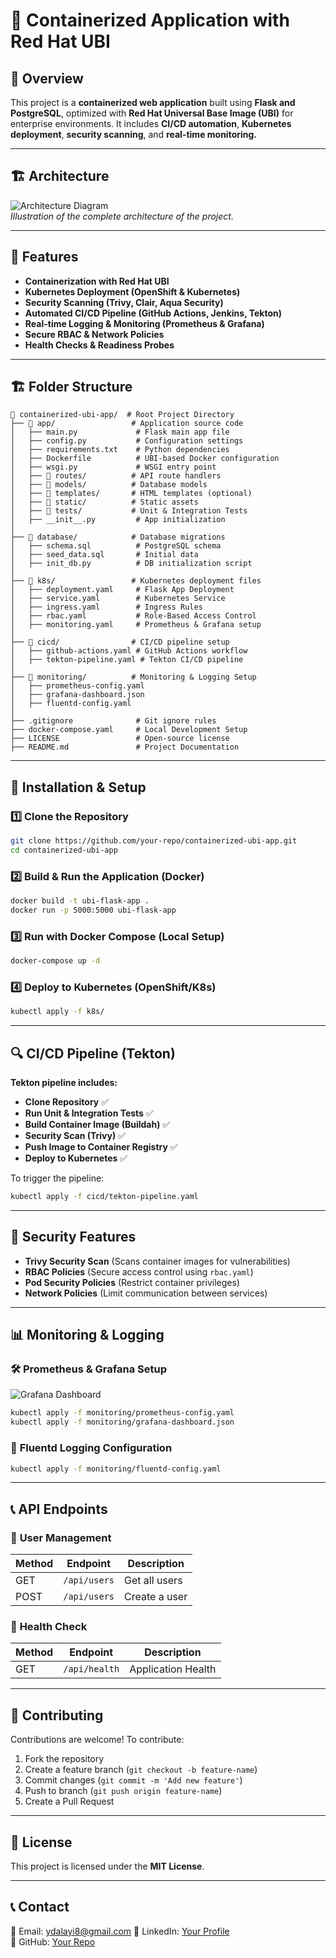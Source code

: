 # 📌 Containerized Application with Red Hat UBI

## 🚀 Overview
This project is a **containerized web application** built using **Flask and PostgreSQL**, optimized with **Red Hat Universal Base Image (UBI)** for enterprise environments. It includes **CI/CD automation**, **Kubernetes deployment**, **security scanning**, and **real-time monitoring.**

---

## 🏗️ Architecture

![Architecture Diagram](https://example.com/sample-architecture.png)  
*Illustration of the complete architecture of the project.*

---

## 🌟 Features
- **Containerization with Red Hat UBI**
- **Kubernetes Deployment (OpenShift & Kubernetes)**
- **Security Scanning (Trivy, Clair, Aqua Security)**
- **Automated CI/CD Pipeline (GitHub Actions, Jenkins, Tekton)**
- **Real-time Logging & Monitoring (Prometheus & Grafana)**
- **Secure RBAC & Network Policies**
- **Health Checks & Readiness Probes**

---

## 🏗️ Folder Structure
```
📂 containerized-ubi-app/  # Root Project Directory
├── 📂 app/                 # Application source code
│   ├── main.py             # Flask main app file
│   ├── config.py           # Configuration settings
│   ├── requirements.txt    # Python dependencies
│   ├── Dockerfile          # UBI-based Docker configuration
│   ├── wsgi.py             # WSGI entry point
│   ├── 📂 routes/          # API route handlers
│   ├── 📂 models/          # Database models
│   ├── 📂 templates/       # HTML templates (optional)
│   ├── 📂 static/          # Static assets
│   ├── 📂 tests/           # Unit & Integration Tests
│   ├── __init__.py         # App initialization
│
├── 📂 database/            # Database migrations
│   ├── schema.sql          # PostgreSQL schema
│   ├── seed_data.sql       # Initial data
│   ├── init_db.py          # DB initialization script
│
├── 📂 k8s/                 # Kubernetes deployment files
│   ├── deployment.yaml     # Flask App Deployment
│   ├── service.yaml        # Kubernetes Service
│   ├── ingress.yaml        # Ingress Rules
│   ├── rbac.yaml           # Role-Based Access Control
│   ├── monitoring.yaml     # Prometheus & Grafana setup
│
├── 📂 cicd/                # CI/CD pipeline setup
│   ├── github-actions.yaml # GitHub Actions workflow
│   ├── tekton-pipeline.yaml # Tekton CI/CD pipeline
│
├── 📂 monitoring/          # Monitoring & Logging Setup
│   ├── prometheus-config.yaml
│   ├── grafana-dashboard.json
│   ├── fluentd-config.yaml
│
├── .gitignore              # Git ignore rules
├── docker-compose.yaml     # Local Development Setup
├── LICENSE                 # Open-source license
├── README.md               # Project Documentation
```

---

## 🔧 Installation & Setup
### 1️⃣ Clone the Repository
```bash
git clone https://github.com/your-repo/containerized-ubi-app.git
cd containerized-ubi-app
```

### 2️⃣ Build & Run the Application (Docker)
```bash
docker build -t ubi-flask-app .
docker run -p 5000:5000 ubi-flask-app
```

### 3️⃣ Run with Docker Compose (Local Setup)
```bash
docker-compose up -d
```

### 4️⃣ Deploy to Kubernetes (OpenShift/K8s)
```bash
kubectl apply -f k8s/
```

---

## 🔍 CI/CD Pipeline (Tekton)
**Tekton pipeline includes:**
- **Clone Repository** ✅
- **Run Unit & Integration Tests** ✅
- **Build Container Image (Buildah)** ✅
- **Security Scan (Trivy)** ✅
- **Push Image to Container Registry** ✅
- **Deploy to Kubernetes** ✅

To trigger the pipeline:
```bash
kubectl apply -f cicd/tekton-pipeline.yaml
```

---

## 🔐 Security Features
- **Trivy Security Scan** (Scans container images for vulnerabilities)
- **RBAC Policies** (Secure access control using `rbac.yaml`)
- **Pod Security Policies** (Restrict container privileges)
- **Network Policies** (Limit communication between services)

---

## 📊 Monitoring & Logging
### 🛠️ **Prometheus & Grafana Setup**
![Grafana Dashboard](https://example.com/grafana-dashboard.png)

```bash
kubectl apply -f monitoring/prometheus-config.yaml
kubectl apply -f monitoring/grafana-dashboard.json
```

### 📜 **Fluentd Logging Configuration**
```bash
kubectl apply -f monitoring/fluentd-config.yaml
```

---

## 📞 API Endpoints
### 🔹 **User Management**
| Method | Endpoint        | Description        |
|--------|---------------|--------------------|
| GET    | `/api/users`  | Get all users     |
| POST   | `/api/users`  | Create a user     |

### 🔹 **Health Check**
| Method | Endpoint         | Description           |
|--------|----------------|-----------------------|
| GET    | `/api/health`  | Application Health   |

---

## 📌 Contributing
Contributions are welcome! To contribute:
1. Fork the repository
2. Create a feature branch (`git checkout -b feature-name`)
3. Commit changes (`git commit -m 'Add new feature'`)
4. Push to branch (`git push origin feature-name`)
5. Create a Pull Request

---

## 📄 License
This project is licensed under the **MIT License**.

---

## 📞 Contact
📧 Email: ydalayi8@gmail.com 
🔗 LinkedIn: [Your Profile](https://linkedin.com/in/yourprofile)  
🚀 GitHub: [Your Repo](https://github.com/your-repo/containerized-ubi-app)

